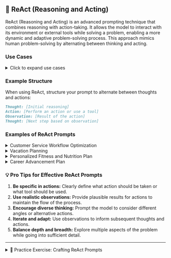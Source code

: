 ## 🤔 ReAct (Reasoning and Acting)

ReAct (Reasoning and Acting) is an advanced prompting technique that combines reasoning with action-taking. It allows the model to interact with its environment or external tools while solving a problem, enabling a more dynamic and adaptive problem-solving process. This approach mimics human problem-solving by alternating between thinking and acting.

### Use Cases

<details>
<summary>Click to expand use cases</summary>

- **Interactive problem-solving:** Allows for real-time adjustments based on new information
- **Information retrieval and synthesis:** Enables the model to gather and process information from various sources
- **Decision-making in dynamic environments:** Facilitates adaptive decision-making in changing scenarios

</details>

### Example Structure

When using ReAct, structure your prompt to alternate between thoughts and actions:

```markdown
Thought: [Initial reasoning]
Action: [Perform an action or use a tool]
Observation: [Result of the action]
Thought: [Next step based on observation]
```

### Examples of ReAct Prompts

<details>
<summary>Customer Service Workflow Optimization</summary>

**Prompt:** Let's use the ReAct method of prompting to optimize our customer service workflow:

>**Thought:** We need to analyze our current performance first.
> **Action:** Query CRM system for average response time, resolution rate, and customer satisfaction scores over the last quarter.
> 
> **Observation:** Average response time is 4 hours, resolution rate is 85%, and customer satisfaction score is 7.5/10.

>**Thought:** These metrics seem suboptimal. Let's check customer feedback for common complaints.
> **Action:** Analyze recent customer feedback surveys for recurring themes.
> 
> **Observation:** Many customers complain about long wait times and having to repeat information to multiple agents.

[Continue with the remaining steps...]

Now, apply this ReAct process to optimize another aspect of your business operations, such as inventory management or employee onboarding.
</details>

<details>
<summary>Vacation Planning</summary>

**Prompt:** Let's use the ReAct method of prompting to plan a vacation:

>**Thought:** We need to start by comparing potential destinations.
> **Action:** Search travel websites for top-rated destinations within our budget and preferred climate.
> 
> **Observation:** Three destinations fit our criteria: Bali, Croatia, and Costa Rica.

>**Thought:** Let's compare flight prices to these destinations.
> **Action:** Check flight comparison websites for prices during our preferred travel dates.
> 
> **Observation:** Flights to Bali are most expensive, while Croatia offers the best deals.

[Continue with the remaining steps...]

Now, apply this ReAct process to plan a different type of trip, such as a road trip or a city break, using real-time information from travel websites.
</details>

<details>
<summary>Personalized Fitness and Nutrition Plan</summary>

**Prompt:** Let's use ReAct method of prompting to create a personalized fitness and nutrition plan:

>**Thought:** We need to start by assessing current fitness level and health status.
> **Action:** Input age, height, weight, and activity level into a BMI calculator.
> 
> **Observation:** BMI is 27.5, which falls in the overweight category.

>**Thought:** We should set specific fitness goals.
> **Action:** Use a SMART goal setting template to define fitness objectives.
> 
> **Observation:** Goal set: Lose 10% body weight in 6 months and run a 5K race.

[Continue with the remaining steps...]

Now, apply this ReAct process to create a wellness plan for managing a specific health condition, such as high blood pressure or diabetes, using reputable health websites and tools.
</details>

<details>
<summary>Career Advancement Plan</summary>

**Prompt:** Let's use ReAct method of prompting to create a career advancement plan:

>**Thought:** We need to start by assessing current skills and identifying gaps.
> **Action:** Take an online skills assessment test relevant to your industry.
> 
> **Observation:** Test results show strong leadership skills but a need for improvement in data analysis.

>**Thought:** Let's research in-demand skills in the industry.
> **Action:** Check job postings and industry reports for frequently mentioned skills.
> 
> **Observation:** Data visualization and machine learning are highly sought after in current job listings.

[Continue with the remaining steps...]

Now, apply this ReAct process to create a professional development plan for a different career goal, such as transitioning to a new industry or starting a business, using real job market data and learning resources.
</details>

### 💡 Pro Tips for Effective ReAct Prompts

1. **Be specific in actions:** Clearly define what action should be taken or what tool should be used.
2. **Use realistic observations:** Provide plausible results for actions to maintain the flow of the process.
3. **Encourage diverse thinking:** Prompt the model to consider different angles or alternative actions.
4. **Iterate and adapt:** Use observations to inform subsequent thoughts and actions.
5. **Balance depth and breadth:** Explore multiple aspects of the problem while going into sufficient detail.

---

<details>
<summary>📝 Practice Exercise: Crafting ReAct Prompts</summary>

1. Choose a complex, multi-step problem from your field of interest or daily life.
2. Write a ReAct prompt that guides the AI through the problem-solving process, including at least 5 Thought-Action-Observation cycles.
3. Test your prompt with an AI model and evaluate the response.
4. Refine your prompt to improve the logical flow and problem-solving approach.
5. Share your original prompt, the AI's response, and your refined version in the comments below.

This exercise will help you master the art of creating effective ReAct prompts for various scenarios.

</details>
